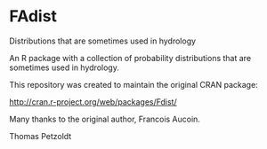 # FAdist
Distributions that are sometimes used in hydrology

An R package with a collection of probability distributions
that are sometimes used in hydrology.

This repository was created to maintain the original CRAN package: 

http://cran.r-project.org/web/packages/Fdist/

Many thanks to the original author, Francois Aucoin.

Thomas Petzoldt


